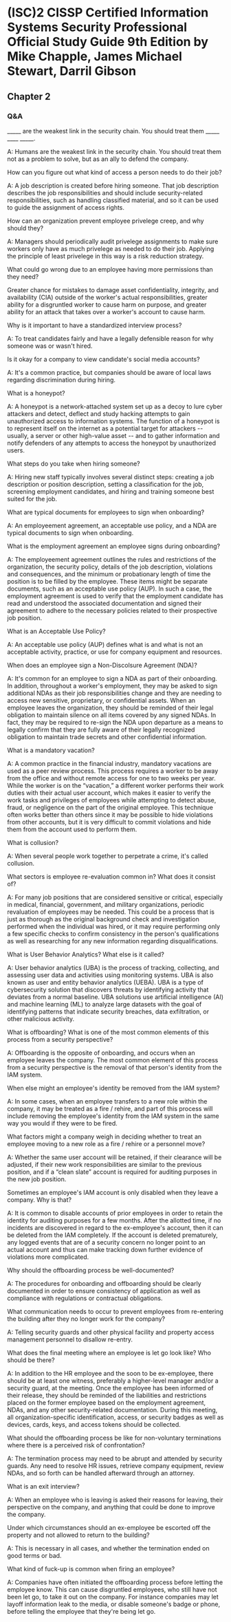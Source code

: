 # (ISC)2 CISSP Certified Information Systems Security Professional Official Study Guide 9th Edition by Mike Chapple, James Michael Stewart, Darril Gibson

## Chapter 2

### Q&A
_____ are the weakest link in the security chain. You should treat them _____ ____ _____.

A: Humans are the weakest link in the security chain. You should treat them not as a problem to solve, but as an ally to
defend the company.

How can you figure out what kind of access a person needs to do their job?

A: A job description is created before hiring someone. That job description describes the job responsibilities and should
include security-related responsibilities, such as handling classified material, and so it can be used to guide the
assignment of access rights.

How can an organization prevent employee privelege creep, and why should they?

A: Managers should periodically audit privelege assignments to make sure workers only have as much privelege as needed to do their job. Applying the principle of least privelege in this way is a risk reduction strategy.

What could go wrong due to an employee having more permissions than they need?

Greater chance for mistakes to damage asset confidentiality, integrity, and availability (CIA) outside of the worker's actual responsibilities, greater ability for a disgruntled worker to cause harm on purpose, and greater ability for an attack that takes over a worker's account to cause harm.

Why is it important to have a standardized interview process?

A: To treat candidates fairly and have a legally defensible reason for why someone was or wasn't hired.

Is it okay for a company to view candidate's social media accounts?

A: It's a common practice, but companies should be aware of local laws regarding discrimination during hiring.

What is a honeypot?

A: A honeypot is a network-attached system set up as a decoy to lure cyber attackers and detect, deflect and study hacking attempts to gain unauthorized access to information systems. The function of a honeypot is to represent itself on the internet as a potential target for attackers -- usually, a server or other high-value asset -- and to gather information and notify defenders of any attempts to access the honeypot by unauthorized users.

What steps do you take when hiring someone?

A: Hiring new staff typically involves several distinct steps: creating a job description or position description, setting a classification for the job, screening employment candidates, and hiring and training someone best suited for the job.

What are typical documents for employees to sign when onboarding?

A: An employeement agreement, an acceptable use policy, and a NDA are typical documents to sign when onboarding.

What is the employment agreement an employee signs during onboarding?

A: The employeement agreement outlines the rules and restrictions of the organization, the security policy, details of the job description, violations and consequences, and the minimum or probationary length of time the position is to be filled by the employee. These items might be separate documents, such as an acceptable use policy (AUP). In such a case, the employment agreement is used to verify that the employment candidate has read and understood the associated documentation and signed their agreement to adhere to the necessary policies related to their prospective job position.

What is an Acceptable Use Policy?

A: An acceptable use policy (AUP) defines what is and what is not an acceptable activity, practice, or use for company equipment and resources.

When does an employee sign a Non-Discolsure Agreement (NDA)?

A: It's common for an employee to sign a NDA as part of their onboarding. In addition, throughout a worker's employment, they may be asked to sign additional NDAs as their job responsibilities change and they are needing to access new sensitive, proprietary, or confidential assets. When an employee leaves the organization, they should be reminded of their legal obligation to maintain silence on all items covered by any signed NDAs. In fact, they may be required to re-sign the NDA upon departure as a means to legally confirm that they are fully aware of their legally recognized obligation to maintain trade secrets and other confidential information.

What is a mandatory vacation?

A: A common practice in the financial industry, mandatory vacations are used as a peer review process. This process requires a worker to be away from the office and without remote access for one to two weeks per year. While the worker is on the “vacation,” a different worker performs their work duties with their actual user account, which makes it easier to verify the work tasks and privileges of employees while attempting to detect abuse, fraud, or negligence on the part of the original employee. This technique often works better than others since it may be possible to hide violations from other accounts, but it is very difficult to commit violations and hide them from the account used to perform them.

What is collusion?

A: When several people work together to perpetrate a crime, it's called collusion.

What sectors is employee re-evaluation common in? What does it consist of?

A: For many job positions that are considered sensitive or critical, especially in medical, financial, government, and military organizations, periodic revaluation of employees may be needed. This could be a process that is just as thorough as the original background check and investigation performed when the individual was hired, or it may require performing only a few specific checks to confirm consistency in the person's qualifications as well as researching for any new information regarding disqualifications.

What is User Behavior Analytics? What else is it called?

A: User behavior analytics (UBA) is the process of tracking, collecting, and assessing user data and activities using monitoring systems. UBA is also known as user and entity behavior analytics (UEBA). UBA is a type of cybersecurity solution that discovers threats by identifying activity that deviates from a normal baseline. UBA solutions use artificial intelligence (AI) and machine learning (ML) to analyze large datasets with the goal of identifying patterns that indicate security breaches, data exfiltration, or other malicious activity.

What is offboarding? What is one of the most common elements of this process from a security perspective?

A: Offboarding is the opposite of onboarding, and occurs when an employee leaves the company. The most common element of this process from a security perspective is the removal of that person's identity from the IAM system.

When else might an employee's identity be removed from the IAM system?

A: In some cases, when an employee transfers to a new role within the company, it may be treated as a fire / rehire, and part of this process will include removing the employee's identity from the IAM system in the same way you would if they were to be fired.

What factors might a company weigh in deciding whether to treat an employee moving to a new role as a fire / rehire or a personnel move?

A: Whether the same user account will be retained, if their clearance will be adjusted, if their new work responsibilities are similar to the previous position, and if a “clean slate” account is required for auditing purposes in the new job position.

Sometimes an employee's IAM account is only disabled when they leave a company. Why is that?

A: It is common to disable accounts of prior employees in order to retain the identity for auditing purposes for a few months. After the allotted time, if no incidents are discovered in regard to the ex-employee's account, then it can be deleted from the IAM completely. If the account is deleted prematurely, any logged events that are of a security concern no longer point to an actual account and thus can make tracking down further evidence of violations more complicated.

Why should the offboarding process be well-documented?

A: The procedures for onboarding and offboarding should be clearly documented in order to ensure consistency of application as well as compliance with regulations or contractual obligations.

What communication needs to occur to prevent employees from re-entering the building after they no longer work for the company?

A: Telling security guards and other physical facility and property access management personnel to disallow re-entry.

What does the final meeting where an employee is let go look like? Who should be there?

A: In addition to the HR employee and the soon to be ex-employee, there should be at least one witness, preferably a higher-level manager and/or a security guard, at the meeting. Once the employee has been informed of their release, they should be reminded of the liabilities and restrictions placed on the former employee based on the employment agreement, NDAs, and any other security-related documentation. During this meeting, all organization-specific identification, access, or security badges as well as devices, cards, keys, and access tokens should be collected.

What should the offboarding process be like for non-voluntary terminations where there is a perceived risk of confrontation?

A: The termination process may need to be abrupt and attended by security guards. Any need to resolve HR issues, retrieve company equipment, review NDAs, and so forth can be handled afterward through an attorney.

What is an exit interview?

A: When an employee who is leaving is asked their reasons for leaving, their perspective on the company, and anything that could be done to improve the company.

Under which circumstances should an ex-employee be escorted off the property and not allowed to return to the building?

A: This is necessary in all cases, and whether the termination ended on good terms or bad.

What kind of fuck-up is common when firing an employee?

A: Companies have often initiated the offboarding process before letting the employee know. This can cause disgruntled employees, who still have not been let go, to take it out on the company. For instance companies may let layoff information leak to the media, or disable someone's badge or phone, before telling the employee that they're being let go.



